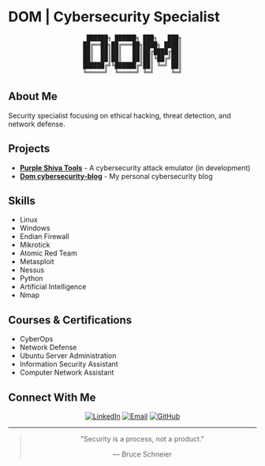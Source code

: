 # DOM | Cybersecurity Specialist

<div align="center">
  
```
 ██████╗ ██████╗ ███╗   ███╗
██╔══██╗██╔═══██╗████╗ ████║
██║  ██║██║   ██║██╔████╔██║
██║  ██║██║   ██║██║╚██╔╝██║
██████╔╝╚██████╔╝██║ ╚═╝ ██║
╚═════╝  ╚═════╝ ╚═╝     ╚═╝
```

</div>

## About Me

Security specialist focusing on ethical hacking, threat detection, and network defense.

## Projects

- [**Purple Shiva Tools**](https://github.com/PurpleShivaTeam) - A cybersecurity attack emulator (in development)
- [**Dom cybersecurity-blog**](https://dom-cybersegurityblog.netlify.app/) - My personal cybersecurity blog

## Skills

- Linux
- Windows
- Endian Firewall
- Mikrotick
- Atomic Red Team
- Metasploit
- Nessus
- Python
- Artificial Intelligence
- Nmap

## Courses & Certifications

- CyberOps
- Network Defense
- Ubuntu Server Administration
- Information Security Assistant
- Computer Network Assistant

## Connect With Me

<div align="center">
  
[![LinkedIn](https://img.shields.io/badge/LinkedIn-006400?logo=linkedin&logoColor=white&style=flat-square)](www.linkedin.com/in/pedro-henrique-silva-evangelista)
[![Email](https://img.shields.io/badge/Email-228B22?logo=gmail&logoColor=white&style=flat-square)](mailto:pedrosilvaevangelista2005@gmail.com)
[![GitHub](https://img.shields.io/badge/GitHub-2E8B57?logo=github&logoColor=white&style=flat-square)](https://github.com/pedrosilvaevangelista)
  
</div>

---

<div align="center">
  
> "Security is a process, not a product."
>
> — Bruce Schneier
  
</div>
